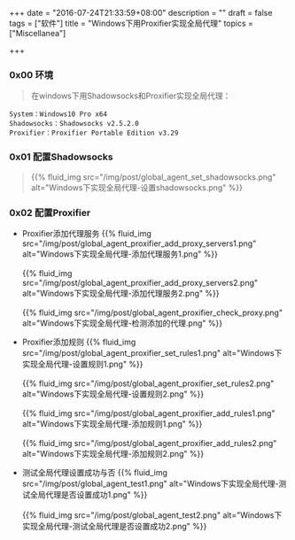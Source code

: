 +++
date = "2016-07-24T21:33:59+08:00"
description = ""
draft = false
tags = ["软件"]
title = "Windows下用Proxifier实现全局代理"
topics = ["Miscellanea"]

+++

### 0x00 环境
> 在windows下用Shadowsocks和Proxifier实现全局代理：
```
System：Windows10 Pro x64
Shadowsocks：Shadowsocks v2.5.2.0 
Proxifier：Proxifier Portable Edition v3.29
```

### 0x01 配置Shadowsocks
> {{% fluid_img src="/img/post/global_agent_set_shadowsocks.png" alt="Windows下实现全局代理-设置shadowsocks.png" %}}

### 0x02 配置Proxifier
* Proxifier添加代理服务
{{% fluid_img src="/img/post/global_agent_proxifier_add_proxy_servers1.png" alt="Windows下实现全局代理-添加代理服务1.png" %}}
<br /><br />
{{% fluid_img src="/img/post/global_agent_proxifier_add_proxy_servers2.png" alt="Windows下实现全局代理-添加代理服务2.png" %}}
<br /><br />
{{% fluid_img src="/img/post/global_agent_proxifier_check_proxy.png" alt="Windows下实现全局代理-检测添加的代理.png" %}}


* Proxifier添加规则
{{% fluid_img src="/img/post/global_agent_proxifier_set_rules1.png" alt="Windows下实现全局代理-设置规则1.png" %}}
<br /><br />
{{% fluid_img src="/img/post/global_agent_proxifier_set_rules2.png" alt="Windows下实现全局代理-设置规则2.png" %}}
<br /><br />
{{% fluid_img src="/img/post/global_agent_proxifier_add_rules1.png" alt="Windows下实现全局代理-添加规则1.png" %}}
<br /><br />
{{% fluid_img src="/img/post/global_agent_proxifier_add_rules2.png" alt="Windows下实现全局代理-添加规则2.png" %}}


* 测试全局代理设置成功与否
{{% fluid_img src="/img/post/global_agent_test1.png" alt="Windows下实现全局代理-测试全局代理是否设置成功1.png" %}}
<br /><br />
{{% fluid_img src="/img/post/global_agent_test2.png" alt="Windows下实现全局代理-测试全局代理是否设置成功2.png" %}}